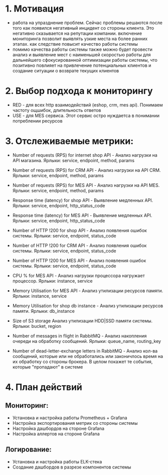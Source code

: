  # 1. Мотивация
- работа на упразднение проблем. Сейчас проблемы решаются после того как появился негативный инцидент со стороны клиента. Это негативно сказывается на репутации компании. включение мониторинга позволит выявлять узкие места на более ранних этапах. как следствие повысит качество работы системы
- помимо качества работы системы также можно будет провести анализ и выявление мест с наименьшей скоростью работы для дальнейшего сфокусированной оптимизации работы системы, что позитивно повлияет на привлечение потенциальных клиентов и создание ситуации о возврате текущих клиентов

# 2. Выбор подхода к мониторингу
- RED - для всех http взаимодействий (eshop, crm, mes api). Понимаем частоту ощшибок, длительность ответов
- USE - для MES сервиса. Этот сервис остро нуждаетса в понимании потреблении ресурсов

# 3. Отслеживаемые метрики:
- Number of requests (RPS) for internet shop API - Анализ нагрузки на API магазина. Ярлыки: service, endpoint, method, params
- Number of requests (RPS) for CRM API - Анализ нагрузки на API CRM. Ярлыки: service, endpoint, method, params
- Number of requests (RPS) for MES API - Анализ нагрузки на API MES. Ярлыки: service, endpoint, method, params

- Response time (latency) for shop API - Выявление медленных API. Ярлыки: service, endpoint, http_status_code
- Response time (latency) for MES API - Выявление медленных API. Ярлыки: service, endpoint, http_status_code

- Number of HTTP !200 for shop API - Анализ появления ошибок системы. Ярлыки: service, endpoint, status_code
- Number of HTTP !200 for CRM API - Анализ появления ошибок системы. Ярлыки: service, endpoint, status_code
- Number of HTTP !200 for MES API - Анализ появления ошибок системы. Ярлыки: service, endpoint, status_code

- CPU % for MES API - Анализ нагрузки процессора нагружает процессор. Ярлыки: instance, service
- Memory Utilisation for MES API - Анализ утилизации ресурсов памяти. Ярлыки: instance, service 
- Memory Utilisation for shop db instance - Анализ утилизации ресурсов памяти.  Ярлыки: db_instance
- Size of S3 storage Анализ утилизации HDD|SSD памяти системы. Ярлыки: bucket, region
- Number of messages in flight in RabbitMQ - Анализ накопления очереди на обработку сообщений. Ярлыки: queue_name, routing_key
- Number of dead-letter-exchange letters in RabbitMQ - Анализ кол-ва сообщений, которые или не обработались или законичлось время на их обработку со стороны брокера. В целом покажет те события, которые "пропадают" в системе

# 4. План действий
## Мониторинг:
- Установка и настройка работы Prometheus + Grafana
- Настройка экспортирования метрик со стороны системы
- Настройка дашбордов на стороне Grafana
- Настройка аллертов на стороне Grafana

## Логирование:
- Установка и настройка работы ELK-стека
- Создание дашбордов в разрезе компонентов системы